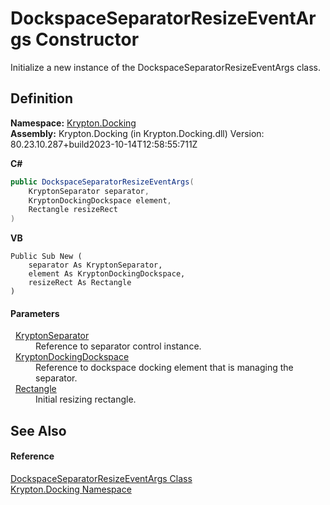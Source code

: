 # DockspaceSeparatorResizeEventArgs Constructor


Initialize a new instance of the DockspaceSeparatorResizeEventArgs class.



## Definition
**Namespace:** <a href="98399376-cf41-9454-4b4d-4fab2ca20bc7.md">Krypton.Docking</a>  
**Assembly:** Krypton.Docking (in Krypton.Docking.dll) Version: 80.23.10.287+build2023-10-14T12:58:55:711Z

**C#**
``` C#
public DockspaceSeparatorResizeEventArgs(
	KryptonSeparator separator,
	KryptonDockingDockspace element,
	Rectangle resizeRect
)
```
**VB**
``` VB
Public Sub New ( 
	separator As KryptonSeparator,
	element As KryptonDockingDockspace,
	resizeRect As Rectangle
)
```



#### Parameters
<dl><dt>  <a href="993e33a0-5b08-b97e-54c6-9331cc90a932.md">KryptonSeparator</a></dt><dd>Reference to separator control instance.</dd><dt>  <a href="a16209d6-1fd7-84cf-e1f0-e08aca0d626c.md">KryptonDockingDockspace</a></dt><dd>Reference to dockspace docking element that is managing the separator.</dd><dt>  <a href="https://learn.microsoft.com/dotnet/api/system.drawing.rectangle" target="_blank" rel="noopener noreferrer">Rectangle</a></dt><dd>Initial resizing rectangle.</dd></dl>

## See Also


#### Reference
<a href="07f8eb0e-8119-ecda-2e9a-fce485703a91.md">DockspaceSeparatorResizeEventArgs Class</a>  
<a href="98399376-cf41-9454-4b4d-4fab2ca20bc7.md">Krypton.Docking Namespace</a>  
